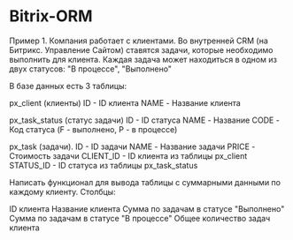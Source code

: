 # Bitrix-ORM

Пример 1.
Компания работает с клиентами. Во внутренней CRM (на Битрикс. Управление Сайтом) ставятся задачи, которые необходимо выполнить для клиента.
Каждая задача может находиться в одном из двух статусов: "В процессе", "Выполнено"

В базе данных есть 3 таблицы:

px_client (клиенты)
ID - ID клиента
NAME - Название клиента

px_task_status (статус задачи)
ID - ID статуса
NAME - Название
CODE - Код статуса (F - выполнено, P - в процессе)

px_task (задачи).
ID - ID задачи
NAME - Название задачи
PRICE - Стоимость задачи
CLIENT_ID - ID клиента из таблицы px_client
STATUS_ID - ID статуса из таблицы px_task_status

Написать функционал для вывода таблицы с суммарными данными по каждому клиенту. Столбцы:

ID клиента
Название клиента
Сумма по задачам в статусе "Выполнено"
Сумма по задачам в статусе "В процессе"
Общее количество задач клиента
